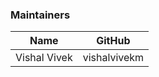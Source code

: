 ### Maintainers

| Name               | GitHub       | 
| ------------------ | ------------ | 
| Vishal Vivek       | vishalvivekm | 
